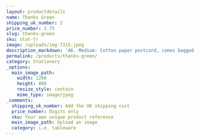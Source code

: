 ```yaml
---
layout: productdetails
name: Thanks Green
shipping_uk_number: 2
price_number: 2.75
slug: thanks-green
sku: stat-tr
image: /uploads/img-7315.jpeg
description_markdown: 'A6. Medium: Cotton paper postcard, comes bagged with kraft paper envelope.'
permalink: /products/thanks-green/
category: Stationery
_options:
  main_image_path:
    width: 1200
    height: 800
    resize_style: contain
    mime_type: image/jpeg
_comments:
  shipping_uk_number: Add the UK shipping cost
  price_number: Digits only
  sku: Your own unique product reference
  main_image_path: Upload an image
  category: i.e. tableware
---
```

